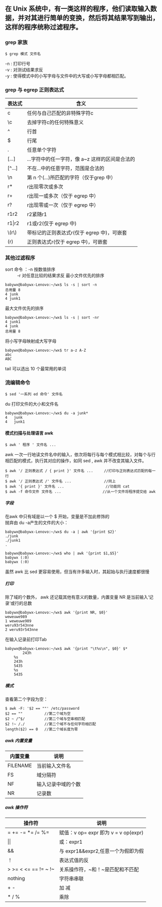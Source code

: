 在 Unix 系统中，有一类这样的程序，他们读取输入数据，并对其进行简单的变换，然后将其结果写到输出，这样的程序统称过滤程序。  
--------------------------------------------
### grep 家族
```Linux 
$ grep 模式 文件名
```
-n : 打印行号  
-v : 对测试结果求反  
-y : 使得模式中的小写字母与文件中的大写或小写字母都相匹配。 
### grep 与 egrep 正则表达式
|表达式|含义
|---|---
|c|任何与自己匹配的非特殊字符c
|\c|去掉字符c的任何特殊意义
|^|行首
|$|行尾
|.|任意单个字符
|[...]|...字符中的任一字符，像 a~z 这样的区间是合法的
|[^...]|不在...中的任意字符，范围是合法的
|\n|第 n 个\(...\)所匹配的字符（仅于grep 中）
|r\* |r出现零次或多次
|r+|r出现一或多次（仅于 egrep 中）
|r?|r出现零或一次（仅于 egrep 中）
|r1r2|r2紧随r1
|r1\|r2|r1或r2(仅于 egrep 中)
|\\(r\\)|带标记的正则表达式r(仅于 egrep 中)，可嵌套
|(r)|正则表达式r(仅于 egrep 中)，可嵌套
### 其他过滤程序
sort 命令 ：-n 按数值排序  
           -r 对任意比较的结果求反
最小文件优先的排序  
```linux
babywx@babywx-Lenovo:~/wx$ ls -s | sort -n
总用量 8
4 junk
4 junk1
```
最大文件优先的排序  
```linux
babywx@babywx-Lenovo:~/wx$ ls -s | sort -nr
4 junk1
4 junk
总用量 8
```
将小写字母映射成大写字母  
```linux
babywx@babywx-Lenovo:~/wx$ tr a-z A-Z
abc
ABC
```
tail 可以选出 10 个最常用的单词  
### 流编辑命令
```Linux
$ sed '一系列 ed 命令' 文件名
```
du 打印文件的大小和文件名  
```Linux
babywx@babywx-Lenovo:~/wx$ du -a junk*
4	junk
4	junk1
```
#### 模式扫描与处理语言 awk  
```linux
$ awk ' 程序 ' 文件名 ...
```
awk 一次一行地读文件名中的输入，依次将每行与每个模式相比较，对每个与行相匹配的模式，执行其对应的操作，如同 sed , awk 并不改变其输入文件。  
```linux
$ awk '/ 正则表达式 / { print }' 文件名 ...     //打印与正则表达式匹配的每一行
$ awk '/ 正则表达式 /' 文件名 ...               //同上
$ awk '{ print }' 文件名 ...                   //功能同 cat
$ awk -f 命令文件 文件名 ...                   //从一个文件将程序提交给 awk
```
##### 字段
在awk 中只有域是以一个 $ 开始，变量是不加此修饰的  
抛弃由 du -a产生的文件的大小：  
```Linux
babywx@babywx-Lenovo:~/wx$ du -a | awk '{print $2}'
./junk
./junk1
.

babywx@babywx-Lenovo:~/wx$ who | awk '{print $1,$5}'
babywx (:0)
babywx (:0)
```
虽然 awk 比 sed 更容易使用，但当有许多输入时，其起始与执行速度都很慢  
##### 打印
除了域的个数外， awk 还记载其他有意义的数量，内置变量 NR 是当前输入‘记录’或行的总数
```Linux
babywx@babywx-Lenovo:~/wx$ awk '{print NR, $0}'
weweuwe989
1 weweuwe989
weru93r543nne
2 weru93r543nne
```
在输入记录前打印Tab
```linux
babywx@babywx-Lenovo:~/wx$ awk '{print "\t%s\n", $0}' $*
        243h
	%s
 	243h
	5435
	%s
 	5435
```
##### 模式
查看第二个字段为空：  
```linux
$ awk -F: '$2 == ""' /etc/password
$2 == ""          //第二个域为空
$2 ~ /^$/         //第二个域与空串相匹配
$2 !~ /./         //第二个域不与任何字符相匹配
length($2) == 0   //第二个域长度为零
```
##### awk 内置变量
|内置变量|说明|
|---|---
|FILENAME|当前输入文件名
|FS|域分隔符
|NF|输入记录中域的个数
|NR|记录数

##### awk 操作符
|操作符|说明|
|---|---
|= += -= \*= /= %=|赋值：v op= expr 即为 v = v op(expr)
|\|\||或：expr1 || expr2 ,任意一个为真即真
|&&|与 expr1&&expr2,任意一个为假即为假
|！|表达式值的反
|> >= < <= == != ~ !~|关系操作符，~和！~是匹配和不匹配
|nothing|字符串串联
|+ -|加 减
|\* / % |乘除


